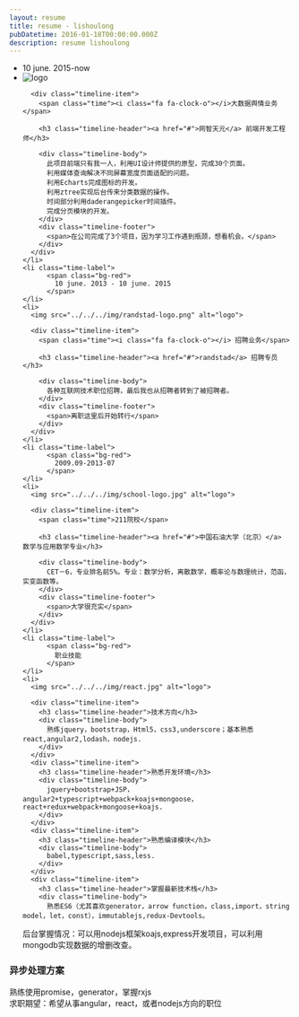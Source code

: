 ```yaml
---
layout: resume
title: resume - lishoulong
pubDatetime: 2016-01-18T00:00:00.000Z
description: resume lishoulong
---
```


<div >
  <!-- The time line -->
  <ul class="timeline">
    <!-- timeline time label -->
    <li class="time-label">
          <span class="bg-red">
            10 june. 2015-now
          </span>
    </li>
    <!-- /.timeline-label -->
    <!-- timeline item -->
    <li>
      <img src="../../../img/logo2.jpg" alt="logo">

      <div class="timeline-item">
        <span class="time"><i class="fa fa-clock-o"></i>大数据舆情业务</span>

        <h3 class="timeline-header"><a href="#">网智天元</a> 前端开发工程师</h3>

        <div class="timeline-body">
          此项目前端只有我一人，利用UI设计师提供的原型，完成30个页面。
          利用媒体查询解决不同屏幕宽度页面适配的问题。
          利用Echarts完成图标的开发。
          利用ztree实现后台传来分类数据的操作。
          时间部分利用daderangepicker时间插件。
          完成分页模块的开发。
        </div>
        <div class="timeline-footer">
          <span>在公司完成了3个项目，因为学习工作遇到瓶颈，想看机会。</span>
        </div>
      </div>
    </li>
    <li class="time-label">
          <span class="bg-red">
            10 june. 2013 - 10 june. 2015
          </span>
    </li>
    <li>
      <img src="../../../img/randstad-logo.png" alt="logo">

      <div class="timeline-item">
        <span class="time"><i class="fa fa-clock-o"></i> 招聘业务</span>

        <h3 class="timeline-header"><a href="#">randstad</a> 招聘专员</h3>

        <div class="timeline-body">
          各种互联网技术职位招聘，最后我也从招聘者转到了被招聘者。
        </div>
        <div class="timeline-footer">
          <span>离职这里后开始转行</span>
        </div>
      </div>
    </li>
    <li class="time-label">
          <span class="bg-red">
            2009.09-2013-07
          </span>
    </li>
    <li>
      <img src="../../../img/school-logo.jpg" alt="logo">

      <div class="timeline-item">
        <span class="time">211院校</span>

        <h3 class="timeline-header"><a href="#">中国石油大学（北京）</a> 数学与应用数学专业</h3>

        <div class="timeline-body">
          CET－6，专业排名前5%。专业：数学分析，离散数学，概率论与数理统计，范函，实变函数等。
        </div>
        <div class="timeline-footer">
          <span>大学很充实</span>
        </div>
      </div>
    </li>
    <li class="time-label">
          <span class="bg-red">
            职业技能
          </span>
    </li>
    <li>
      <img src="../../../img/react.jpg" alt="logo">

      <div class="timeline-item">
        <h3 class="timeline-header">技术方向</h3>
        <div class="timeline-body">
          熟练jquery，bootstrap，Html5，css3,underscore；基本熟悉react,angular2,lodash，nodejs.
        </div>
      </div>
      <div class="timeline-item">
        <h3 class="timeline-header">熟悉开发环境</h3>
        <div class="timeline-body">
          jquery+bootstrap+JSP，angular2+typescript+webpack+koajs+mongoose，react+redux+webpack+mongoose+koajs.
        </div>
      </div>
      <div class="timeline-item">
        <h3 class="timeline-header">熟悉编译模块</h3>
        <div class="timeline-body">
          babel,typescript,sass,less.
        </div>
      </div>
      <div class="timeline-item">
        <h3 class="timeline-header">掌握最新技术栈</h3>
        <div class="timeline-body">
          熟悉ES6（尤其喜欢generator，arrow function，class,import，string model，let，const），immutablejs,redux-Devtools。

后台掌握情况：可以用nodejs框架koajs,express开发项目，可以利用mongodb实现数据的增删改查。

</div>
</div>
<div class="timeline-item">
<h3 class="timeline-header">异步处理方案</h3>
<div class="timeline-body">
熟练使用promise，generator，掌握rxjs
</div>
</div>
</li>

  </ul>
  <div>求职期望：希望从事angular，react，或者nodejs方向的职位</div>
</div>
